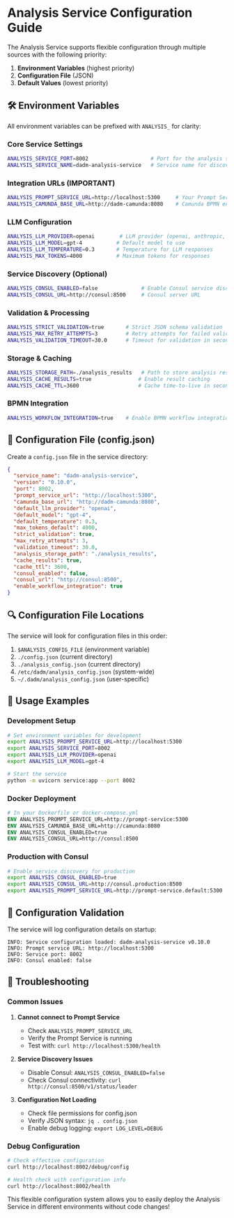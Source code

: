 # Analysis Service Configuration Guide

The Analysis Service supports flexible configuration through multiple sources with the following priority:

1. **Environment Variables** (highest priority)
2. **Configuration File** (JSON)
3. **Default Values** (lowest priority)

## 🛠️ Environment Variables

All environment variables can be prefixed with `ANALYSIS_` for clarity:

### Core Service Settings
```bash
ANALYSIS_SERVICE_PORT=8002                    # Port for the analysis service
ANALYSIS_SERVICE_NAME=dadm-analysis-service   # Service name for discovery
```

### Integration URLs (IMPORTANT)
```bash
ANALYSIS_PROMPT_SERVICE_URL=http://localhost:5300     # Your Prompt Service URL
ANALYSIS_CAMUNDA_BASE_URL=http://dadm-camunda:8080    # Camunda BPMN engine URL
```

### LLM Configuration
```bash
ANALYSIS_LLM_PROVIDER=openai        # LLM provider (openai, anthropic, etc.)
ANALYSIS_LLM_MODEL=gpt-4           # Default model to use
ANALYSIS_LLM_TEMPERATURE=0.3       # Temperature for LLM responses
ANALYSIS_MAX_TOKENS=4000           # Maximum tokens for responses
```

### Service Discovery (Optional)
```bash
ANALYSIS_CONSUL_ENABLED=false              # Enable Consul service discovery
ANALYSIS_CONSUL_URL=http://consul:8500     # Consul server URL
```

### Validation & Processing
```bash
ANALYSIS_STRICT_VALIDATION=true       # Strict JSON schema validation
ANALYSIS_MAX_RETRY_ATTEMPTS=3         # Retry attempts for failed validations
ANALYSIS_VALIDATION_TIMEOUT=30.0      # Timeout for validation in seconds
```

### Storage & Caching
```bash
ANALYSIS_STORAGE_PATH=./analysis_results   # Path to store analysis results
ANALYSIS_CACHE_RESULTS=true               # Enable result caching
ANALYSIS_CACHE_TTL=3600                   # Cache time-to-live in seconds
```

### BPMN Integration
```bash
ANALYSIS_WORKFLOW_INTEGRATION=true    # Enable BPMN workflow integration
```

## 📄 Configuration File (config.json)

Create a `config.json` file in the service directory:

```json
{
  "service_name": "dadm-analysis-service",
  "version": "0.10.0",
  "port": 8002,
  "prompt_service_url": "http://localhost:5300",
  "camunda_base_url": "http://dadm-camunda:8080",
  "default_llm_provider": "openai",
  "default_model": "gpt-4",
  "default_temperature": 0.3,
  "max_tokens_default": 4000,
  "strict_validation": true,
  "max_retry_attempts": 3,
  "validation_timeout": 30.0,
  "analysis_storage_path": "./analysis_results",
  "cache_results": true,
  "cache_ttl": 3600,
  "consul_enabled": false,
  "consul_url": "http://consul:8500",
  "enable_workflow_integration": true
}
```

## 🔍 Configuration File Locations

The service will look for configuration files in this order:

1. `$ANALYSIS_CONFIG_FILE` (environment variable)
2. `./config.json` (current directory)  
3. `./analysis_config.json` (current directory)
4. `/etc/dadm/analysis_config.json` (system-wide)
5. `~/.dadm/analysis_config.json` (user-specific)

## 🚀 Usage Examples

### Development Setup
```bash
# Set environment variables for development
export ANALYSIS_PROMPT_SERVICE_URL=http://localhost:5300
export ANALYSIS_SERVICE_PORT=8002
export ANALYSIS_LLM_PROVIDER=openai
export ANALYSIS_LLM_MODEL=gpt-4

# Start the service
python -m uvicorn service:app --port 8002
```

### Docker Deployment
```dockerfile
# In your Dockerfile or docker-compose.yml
ENV ANALYSIS_PROMPT_SERVICE_URL=http://prompt-service:5300
ENV ANALYSIS_CAMUNDA_BASE_URL=http://camunda:8080
ENV ANALYSIS_CONSUL_ENABLED=true
ENV ANALYSIS_CONSUL_URL=http://consul:8500
```

### Production with Consul
```bash
# Enable service discovery for production
export ANALYSIS_CONSUL_ENABLED=true
export ANALYSIS_CONSUL_URL=http://consul.production:8500
export ANALYSIS_PROMPT_SERVICE_URL=http://prompt-service.default:5300  # Fallback URL
```

## 🔧 Configuration Validation

The service will log configuration details on startup:

```
INFO: Service configuration loaded: dadm-analysis-service v0.10.0
INFO: Prompt service URL: http://localhost:5300
INFO: Service port: 8002
INFO: Consul enabled: false
```

## 🐛 Troubleshooting

### Common Issues

1. **Cannot connect to Prompt Service**
   - Check `ANALYSIS_PROMPT_SERVICE_URL` 
   - Verify the Prompt Service is running
   - Test with: `curl http://localhost:5300/health`

2. **Service Discovery Issues**
   - Disable Consul: `ANALYSIS_CONSUL_ENABLED=false`
   - Check Consul connectivity: `curl http://consul:8500/v1/status/leader`

3. **Configuration Not Loading**
   - Check file permissions for config.json
   - Verify JSON syntax: `jq . config.json`
   - Enable debug logging: `export LOG_LEVEL=DEBUG`

### Debug Configuration
```bash
# Check effective configuration
curl http://localhost:8002/debug/config

# Health check with configuration info  
curl http://localhost:8002/health
```

This flexible configuration system allows you to easily deploy the Analysis Service in different environments without code changes!
